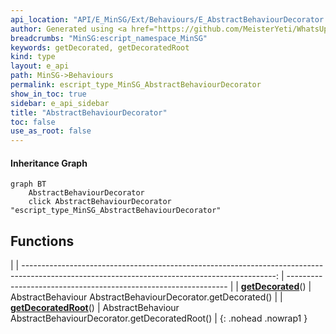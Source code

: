```yaml
---
api_location: "API/E_MinSG/Ext/Behaviours/E_AbstractBehaviourDecorator.cpp:22:46"
author: Generated using <a href="https://github.com/MeisterYeti/WhatsUpDoc">WhatsUpDoc</a>
breadcrumbs: "MinSG:escript_namespace_MinSG"
keywords: getDecorated, getDecoratedRoot
kind: type
layout: e_api
path: MinSG->Behaviours
permalink: escript_type_MinSG_AbstractBehaviourDecorator
show_in_toc: true
sidebar: e_api_sidebar
title: "AbstractBehaviourDecorator"
toc: false
use_as_root: false
---
```


#### Inheritance Graph

```mermaid
graph BT
	AbstractBehaviourDecorator
	click AbstractBehaviourDecorator "escript_type_MinSG_AbstractBehaviourDecorator"
```

## Functions

|
| ---------------------------------------------------------------------------------------------------------------------------------------------: | --------------------------------------------------------------- | 
| **[getDecorated](classMinSG_1_1AbstractBehaviourDecorator#classMinSG_1_1AbstractBehaviourDecorator_1aff1207ada09fb12075803cb9e734ba01)**()     | AbstractBehaviour AbstractBehaviourDecorator.getDecorated()     | 
| **[getDecoratedRoot](classMinSG_1_1AbstractBehaviourDecorator#classMinSG_1_1AbstractBehaviourDecorator_1af50b005a2f13ce619cd50933ab3d4718)**() | AbstractBehaviour AbstractBehaviourDecorator.getDecoratedRoot() | 
{: .nohead .nowrap1 }

